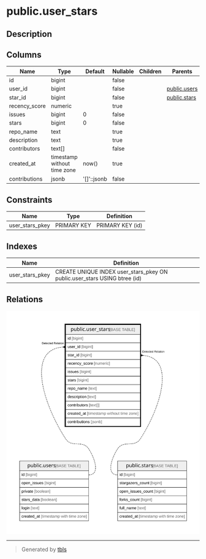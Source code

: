 # public.user_stars

## Description

## Columns

| Name          | Type                        | Default     | Nullable | Children | Parents                         | Comment |
| ------------- | --------------------------- | ----------- | -------- | -------- | ------------------------------- | ------- |
| id            | bigint                      |             | false    |          |                                 |         |
| user_id       | bigint                      |             | false    |          | [public.users](public.users.md) |         |
| star_id       | bigint                      |             | false    |          | [public.stars](public.stars.md) |         |
| recency_score | numeric                     |             | true     |          |                                 |         |
| issues        | bigint                      | 0           | false    |          |                                 |         |
| stars         | bigint                      | 0           | false    |          |                                 |         |
| repo_name     | text                        |             | true     |          |                                 |         |
| description   | text                        |             | true     |          |                                 |         |
| contributors  | text[]                      |             | false    |          |                                 |         |
| created_at    | timestamp without time zone | now()       | true     |          |                                 |         |
| contributions | jsonb                       | '[]'::jsonb | false    |          |                                 |         |

## Constraints

| Name            | Type        | Definition       |
| --------------- | ----------- | ---------------- |
| user_stars_pkey | PRIMARY KEY | PRIMARY KEY (id) |

## Indexes

| Name            | Definition                                                                |
| --------------- | ------------------------------------------------------------------------- |
| user_stars_pkey | CREATE UNIQUE INDEX user_stars_pkey ON public.user_stars USING btree (id) |

## Relations

![er](public.user_stars.svg)

---

> Generated by [tbls](https://github.com/k1LoW/tbls)
